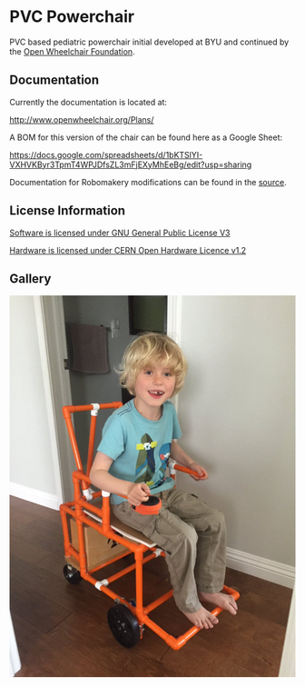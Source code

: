 # PVC Powerchair

PVC based pediatric powerchair initial developed at BYU and continued by the [Open Wheelchair Foundation](http://openwheelchair.org/).

## Documentation

Currently the documentation is located at:

http://www.openwheelchair.org/Plans/

A BOM for this version of the chair can be found here as a Google Sheet:

https://docs.google.com/spreadsheets/d/1bKTSlYI-VXHVKByr3TpmT4WPJDfsZL3mFjEXyMhEeBg/edit?usp=sharing

Documentation for Robomakery modifications can be found in the [source](docs/index.md).

## License Information

[Software is licensed under GNU General Public License V3](software/LICENSE)

[Hardware is licensed under CERN Open Hardware Licence v1.2](hardware/LICENSE)

## Gallery

![PVC Powerchair with tester](images/pvc-chair.jpg)
